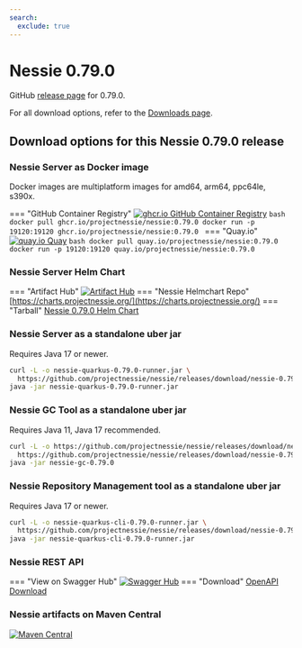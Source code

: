```yaml
---
search:
  exclude: true
---
```

# Nessie 0.79.0

GitHub [release page](https://github.com/projectnessie/nessie/releases/tag/nessie-0.79.0) for 0.79.0.

For all download options, refer to the [Downloads page](../downloads/index.md).


## Download options for this Nessie 0.79.0 release

### Nessie Server as Docker image

Docker images are multiplatform images for amd64, arm64, ppc64le, s390x.

=== "GitHub Container Registry"
    [![ghcr.io GitHub Container Registry](https://img.shields.io/maven-central/v/org.projectnessie.nessie/nessie?label=ghcr.io+Docker&logo=docker&color=3f6ec6&style=for-the-badge&logoColor=white)](https://ghcr.io/projectnessie/nessie)
    ```bash
    docker pull ghcr.io/projectnessie/nessie:0.79.0
    docker run -p 19120:19120 ghcr.io/projectnessie/nessie:0.79.0
    ```
=== "Quay.io"
    [![quay.io Quay](https://img.shields.io/maven-central/v/org.projectnessie.nessie/nessie?label=quay.io+Docker&logo=docker&color=3f6ec6&style=for-the-badge&logoColor=white)](https://quay.io/repository/projectnessie/nessie?tab=tags)
    ```bash
    docker pull quay.io/projectnessie/nessie:0.79.0
    docker run -p 19120:19120 quay.io/projectnessie/nessie:0.79.0
    ```

### Nessie Server Helm Chart

=== "Artifact Hub"
    [![Artifact Hub](https://img.shields.io/endpoint?url=https://artifacthub.io/badge/repository/nessie&color=3f6ec6&labelColor=&style=for-the-badge&logoColor=white)](https://artifacthub.io/packages/search?repo=nessie)
=== "Nessie Helmchart Repo"
    [https://charts.projectnessie.org/](https://charts.projectnessie.org/)
=== "Tarball"
    [Nessie 0.79.0 Helm Chart](https://github.com/projectnessie/nessie/releases/download/nessie-0.79.0/nessie-helm-0.79.0.tgz)

### Nessie Server as a standalone uber jar

Requires Java 17 or newer.

```bash
curl -L -o nessie-quarkus-0.79.0-runner.jar \
  https://github.com/projectnessie/nessie/releases/download/nessie-0.79.0/nessie-quarkus-0.79.0-runner.jar
java -jar nessie-quarkus-0.79.0-runner.jar
```

### Nessie GC Tool as a standalone uber jar

Requires Java 11, Java 17 recommended.

```bash
curl -L -o https://github.com/projectnessie/nessie/releases/download/nessie-0.79.0/nessie-gc-0.79.0 \
  https://github.com/projectnessie/nessie/releases/download/nessie-0.79.0/nessie-gc-0.79.0
java -jar nessie-gc-0.79.0
```

### Nessie Repository Management tool as a standalone uber jar

Requires Java 17 or newer.

```bash
curl -L -o nessie-quarkus-cli-0.79.0-runner.jar \
  https://github.com/projectnessie/nessie/releases/download/nessie-0.79.0/nessie-quarkus-cli-0.79.0-runner.jar
java -jar nessie-quarkus-cli-0.79.0-runner.jar
```

### Nessie REST API

=== "View on Swagger Hub"
    [![Swagger Hub](https://img.shields.io/badge/swagger%20hub-nessie-3f6ec6?style=for-the-badge&logo=swagger&link=https%3A%2F%2Fapp.swaggerhub.com%2Fapis%2Fprojectnessie%2Fnessie)](https://app.swaggerhub.com/apis/projectnessie/nessie/0.79.0)
=== "Download"
    [OpenAPI Download](https://github.com/projectnessie/nessie/releases/download/nessie-0.79.0/nessie-openapi-0.79.0.yaml)

### Nessie artifacts on Maven Central

[![Maven Central](https://img.shields.io/maven-central/v/org.projectnessie.nessie/nessie?label=Maven%20Central&logo=apachemaven&color=3f6ec6&style=for-the-badge&logoColor=white)](https://search.maven.org/artifact/org.projectnessie.nessie/nessie)

